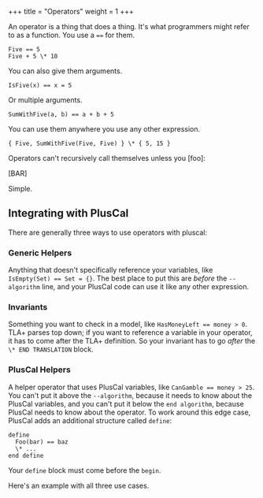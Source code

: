 +++
title = "Operators"
weight = 1
+++

An operator is a thing that does a thing. It's what programmers might refer to as a function. You use a `==` for them.

```
Five == 5
Five + 5 \* 10
```

You can also give them arguments.

```
IsFive(x) == x = 5
```

Or multiple arguments.

```
SumWithFive(a, b) == a + b + 5
```

You can use them anywhere you use any other expression.

```
{ Five, SumWithFive(Five, Five) } \* { 5, 15 }
```

Operators can't recursively call themselves unless you [foo]:

[BAR]

Simple.

## Integrating with PlusCal

There are generally three ways to use operators with pluscal:

### Generic Helpers

Anything that doesn't specifically reference your variables, like `IsEmpty(Set) == Set = {}`. The best place to put this are _before_ the `--algorithm` line, and your PlusCal code can use it like any other expression.

### Invariants

Something you want to check in a model, like `HasMoneyLeft == money > 0`. TLA+ parses top down; if you want to reference a variable in your operator, it has to come after the TLA+ definition. So your invariant has to go _after_ the `\* END TRANSLATION` block.


### PlusCal Helpers

A helper operator that uses PlusCal variables, like `CanGamble == money > 25`. You can't put it above the `--algorithm`, because it needs to know about the PlusCal variables, and you can't put it below the `end algorithm`, because PlusCal needs to know about the operator. To work around this edge case, PlusCal adds an additional structure called `define`:

```
define
  Foo(bar) == baz
  \* ...
end define
```

Your `define` block must come before the `begin`.

Here's an example with all three use cases.
